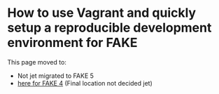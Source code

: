 # How to use Vagrant and quickly setup a reproducible development environment for FAKE

This page moved to:

- Not jet migrated to FAKE 5
- [here for FAKE 4](todo-vagrant.html) (Final location not decided jet)

